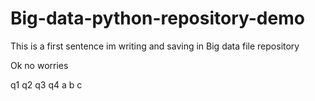 # Big-data-python-repository-demo

This is a first sentence im writing and saving in Big data file repository

Ok no worries

q1
q2
q3
q4
a
b
c
